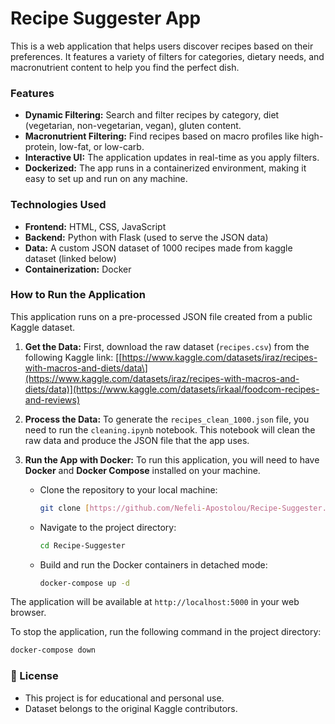 # Recipe Suggester App

This is a web application that helps users discover recipes based on their preferences. It features a variety of filters for categories, dietary needs, and macronutrient content to help you find the perfect dish.

### Features

- **Dynamic Filtering:** Search and filter recipes by category, diet (vegetarian, non-vegetarian, vegan), gluten content.
- **Macronutrient Filtering:** Find recipes based on macro profiles like high-protein, low-fat, or low-carb.
- **Interactive UI:** The application updates in real-time as you apply filters.
- **Dockerized:** The app runs in a containerized environment, making it easy to set up and run on any machine.

### Technologies Used

* **Frontend:** HTML, CSS, JavaScript
* **Backend:** Python with Flask (used to serve the JSON data)
* **Data:** A custom JSON dataset of 1000 recipes made from kaggle dataset (linked below)
* **Containerization:** Docker

### How to Run the Application

This application runs on a pre-processed JSON file created from a public Kaggle dataset.

1.  **Get the Data:**
    First, download the raw dataset (`recipes.csv`) from the following Kaggle link:
    [\[https://www.kaggle.com/datasets/iraz/recipes-with-macros-and-diets/data\](https://www.kaggle.com/datasets/iraz/recipes-with-macros-and-diets/data)](https://www.kaggle.com/datasets/irkaal/foodcom-recipes-and-reviews)

2.  **Process the Data:**
    To generate the `recipes_clean_1000.json` file, you need to run the `cleaning.ipynb` notebook. This notebook will clean the raw data and produce the JSON file that the app uses.

3.  **Run the App with Docker:**
    To run this application, you will need to have **Docker** and **Docker Compose** installed on your machine.
    * Clone the repository to your local machine:
      ```bash
      git clone [https://github.com/Nefeli-Apostolou/Recipe-Suggester.git](https://github.com/Nefeli-Apostolou/Recipe-Suggester.git)
      ```
    * Navigate to the project directory:
      ```bash
      cd Recipe-Suggester
      ```
    * Build and run the Docker containers in detached mode:
      ```bash
      docker-compose up -d
      ```

The application will be available at `http://localhost:5000` in your web browser.

To stop the application, run the following command in the project directory:
```bash
docker-compose down
```

### 📜 License
- This project is for educational and personal use.
- Dataset belongs to the original Kaggle contributors.